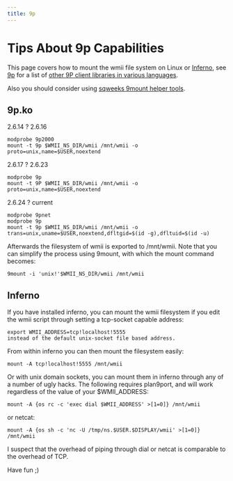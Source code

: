 ```yaml
---
title: 9p
---
```

# Tips About 9p Capabilities  #

This page covers how to mount the wmii file system on Linux or [Inferno](http://doc.cat-v.org/inferno/), see 
[9p](http://9p.cat-v.org/) for a list of [other 9P client libraries in various languages](http://9p.cat-v.org/implementations).

Also you should consider using [sqweeks 9mount helper tools](http://sqweek.net/code/9mount/).

## 9p.ko ##

2.6.14 ? 2.6.16

```
modprobe 9p2000
mount -t 9p $WMII_NS_DIR/wmii /mnt/wmii -o proto=unix,name=$USER,noextend
```

2.6.17 ? 2.6.23

```
modprobe 9p
mount -t 9P $WMII_NS_DIR/wmii /mnt/wmii -o proto=unix,name=$USER,noextend
```

2.6.24 ? current

```
modprobe 9pnet
modprobe 9p
mount -t 9p $WMII_NS_DIR/wmii /mnt/wmii -o trans=unix,uname=$USER,noextend,dfltgid=$(id -g),dfltuid=$(id -u)
```

Afterwards the filesystem of wmii is exported to /mnt/wmii. Note that you can simplify the process using 9mount, with which the mount command becomes:

```
9mount -i 'unix!'$WMII_NS_DIR/wmii /mnt/wmii
```

## Inferno ##

If you have installed inferno, you can mount the wmii filesystem if you edit the wmii script through setting a tcp-socket capable address:

```
export WMII_ADDRESS=tcp!localhost!5555
instead of the default unix-socket file based address.
```

From within inferno you can then mount the filesystem easily:

```
mount -A tcp!localhost!5555 /mnt/wmii
```

Or with unix domain sockets, you can mount them in inferno through any of a number of ugly hacks. The following requires plan9port, and will work regardless of the value of your $WMII_ADDRESS:

```
mount -A {os rc -c 'exec dial $WMII_ADDRESS' >[1=0]} /mnt/wmii
```

or netcat:

```
mount -A {os sh -c 'nc -U /tmp/ns.$USER.$DISPLAY/wmii' >[1=0]} /mnt/wmii
```

I suspect that the overhead of piping through dial or netcat is comparable to the overhead of TCP.

Have fun ;)
